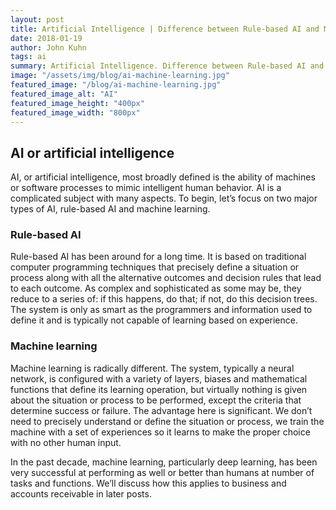 ```yaml
---
layout: post
title: Artificial Intelligence | Difference between Rule-based AI and Machine Learning
date: 2018-01-19
author: John Kuhn
tags: ai
summary: Artificial Intelligence. Difference between Rule-based AI and Machine Learning
image: "/assets/img/blog/ai-machine-learning.jpg"
featured_image: "/blog/ai-machine-learning.jpg"
featured_image_alt: "AI"
featured_image_height: "400px"
featured_image_width: "800px"
---
```

## AI or artificial intelligence
AI, or artificial intelligence, most broadly defined is the ability of machines or software processes to mimic intelligent human behavior.  AI is a complicated subject with many aspects.  To begin, let’s focus on two major types of AI, rule-based AI and machine learning. 

### Rule-based AI

Rule-based AI has been around for a long time.  It is based on traditional computer programming techniques that precisely define a situation or process along with all the alternative outcomes and decision rules that lead to each outcome.  As complex and sophisticated as some may be, they reduce to a series of:   if this happens, do that; if not, do this decision trees.   The system is only as smart as the programmers and information used to define it and is typically not capable of learning based on experience.  

### Machine learning 

Machine learning is radically different.  The system, typically a neural network, is configured with a variety of layers, biases and mathematical functions that define its learning operation, but virtually nothing is given about the situation or process to be performed, except the criteria that determine success or failure.  The advantage here is significant.  We don’t need to precisely understand or define the situation or process, we train the machine with a set of experiences so it learns to make the proper choice with no other human input. 

In the past decade, machine learning, particularly deep learning, has been very successful at performing as well or better than humans at number of tasks and functions.  We’ll discuss how this applies to business and accounts receivable in later posts.   

 

 

 

 

 

 

 
